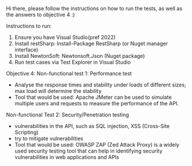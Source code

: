 Hi there, please follow the instructions on how to run the tests, as well as the answers to objective 4 :) 

Instructions to run:
1. Ensure you have Visual Studio(pref 2022) 
2. Install restSharp: Install-Package RestSharp (or Nuget manager interface)
3. Install NewtonSoft: Newtonsoft.Json (Nuget package)
4. Run test cases via Test Explorer in Visual Studio 

Objective 4:
Non-functional test 1: Performance test
- Analyse the response times and stability under loads of different sizes; max load will determine the stability
- Tool that would be used: Apache JMeter can be used to simulate multiple users and requests to measure the performance of the API.

Non-functional Test 2: Security/Penetration testing 
- vulnerabilities in the API, such as SQL injection, XSS (Cross-Site Scripting)
- try to mitigate vulnerabilities
- Tool that would be used: OWASP ZAP (Zed Attack Proxy) is a widely used security testing tool that can help in identifying security vulnerabilities in web applications and APIs
